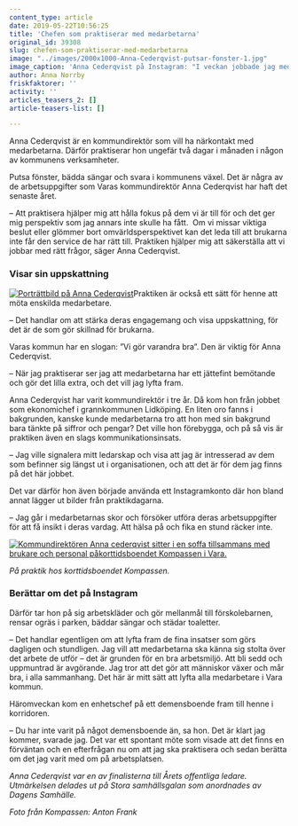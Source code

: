 ```yaml
---
content_type: article
date: 2019-05-22T10:56:25
title: 'Chefen som praktiserar med medarbetarna'
original_id: 39308
slug: chefen-som-praktiserar-med-medarbetarna
image: "../images/2000x1000-Anna-Cederqvist-putsar-fonster-1.jpg"
image_caption: 'Anna Cederqvist på Instagram: "I veckan jobbade jag med lokalvårdarna i Nästegårdsskolan. Jag fick lära mig om ergonomi, miljökemi och inte minst värdskap. Tack för besöket Enisa, Ann och Banyen".'
author: Anna Norrby
friskfaktorer: ''
activity: ''
articles_teasers_2: []
article-teasers-list: []

---
```


Anna Cederqvist är en kommundirektör som vill ha närkontakt med medarbetarna. Därför praktiserar hon ungefär två dagar i månaden i någon av kommunens verksamheter.

Putsa fönster, bädda sängar och svara i kommunens växel. Det är några av de arbetsuppgifter som Varas kommundirektör Anna Cederqvist har haft det senaste året.

– Att praktisera hjälper mig att hålla fokus på dem vi är till för och det ger mig perspektiv som jag annars inte skulle ha fått.  Om vi missar viktiga beslut eller glömmer bort omvärldsperspektivet kan det leda till att brukarna inte får den service de har rätt till. Praktiken hjälper mig att säkerställa att vi jobbar med rätt frågor, säger Anna Cederqvist.

### Visar sin uppskattning

[![Porträttbild på Anna Cederqvist](https://www.suntarbetsliv.se/wp-content/uploads/2019/05/200x210-anna-cederqvist-vara.jpg)](https://www.suntarbetsliv.se/wp-content/uploads/2019/05/200x210-anna-cederqvist-vara.jpg)Praktiken är också ett sätt för henne att möta enskilda medarbetare.

– Det handlar om att stärka deras engagemang och visa uppskattning, för det är de som gör skillnad för brukarna.

Varas kommun har en slogan: ”Vi gör varandra bra”. Den är viktig för Anna Cederqvist.

– När jag praktiserar ser jag att medarbetarna har ett jättefint bemötande och gör det lilla extra, och det vill jag lyfta fram.

Anna Cederqvist har varit kommundirektör i tre år. Då kom hon från jobbet som ekonomichef i grannkommunen Lidköping. En liten oro fanns i bakgrunden, kanske kunde medarbetarna tro att hon med sin bakgrund bara tänkte på siffror och pengar? Det ville hon förebygga, och på så vis är praktiken även en slags kommunikationsinsats.

– Jag ville signalera mitt ledarskap och visa att jag är intresserad av dem som befinner sig längst ut i organisationen, och att det är för dem jag finns på det här jobbet.

Det var därför hon även började använda ett Instagramkonto där hon bland annat lägger ut bilder från praktikdagarna.

– Jag går i medarbetarnas skor och försöker utföra deras arbetsuppgifter för att få insikt i deras vardag. Att hälsa på och fika en stund räcker inte.

[![Kommundirektören Anna cederqvist sitter i en soffa tillsammans med brukare och personal påkorttidsboendet Kompassen i Vara.](https://www.suntarbetsliv.se/wp-content/uploads/2019/05/750x375-vara-kompassen-foto-anton-frank.jpg)](https://www.suntarbetsliv.se/wp-content/uploads/2019/05/750x375-vara-kompassen-foto-anton-frank.jpg)

_På praktik hos korttidsboendet Kompassen._

### Berättar om det på Instagram

Därför tar hon på sig arbetskläder och gör mellanmål till förskolebarnen, rensar ogräs i parken, bäddar sängar och städar toaletter.

– Det handlar egentligen om att lyfta fram de fina insatser som görs dagligen och stundligen. Jag vill att medarbetarna ska känna sig stolta över det arbete de utför – det är grunden för en bra arbetsmiljö. Att bli sedd och uppmuntrad är avgörande. Jag tror att det gör att människor växer och mår bra, i alla sammanhang. Det här är mitt sätt att lyfta alla medarbetare i Vara kommun.

Häromveckan kom en enhetschef på ett demensboende fram till henne i korridoren.

– Du har inte varit på något demensboende än, sa hon. Det är klart jag kommer, svarade jag. Det var ett spontant möte som visade att det finns en förväntan och en efterfrågan nu om att jag ska praktisera och sedan berätta om det jag varit med om på arbetsplatsen.

_Anna Cederqvist var en av finalisterna till Årets offentliga ledare. Utmärkelsen delades ut på Stora samhällsgalan som anordnades av Dagens Samhälle._

_Foto från Kompassen: Anton Frank_

